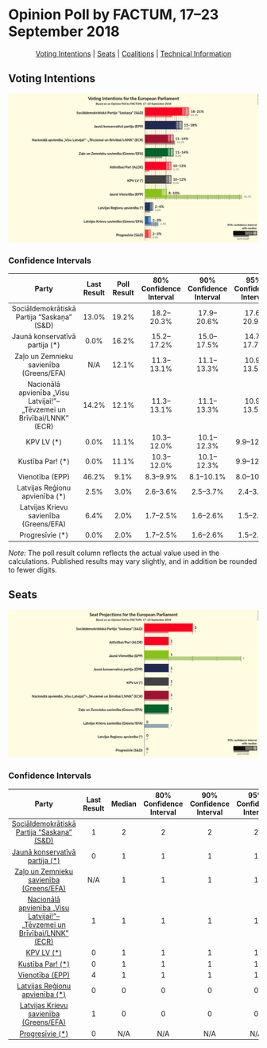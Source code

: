 # Opinion Poll by FACTUM, 17–23 September 2018

<p align="center"><a href="#voting-intentions">Voting Intentions</a> | <a href="#seats">Seats</a> | <a href="#coalitions">Coalitions</a> | <a href="#technical-information">Technical Information</a></p>

## Voting Intentions

![Graph with voting intentions not yet produced](2018-09-23-FACTUM.png "Voting Intentions")

### Confidence Intervals

| Party | Last Result | Poll Result | 80% Confidence Interval | 90% Confidence Interval | 95% Confidence Interval | 99% Confidence Interval |
|:-----:|:-----------:|:-----------:|:-----------------------:|:-----------------------:|:-----------------------:|:-----------------------:|
| Sociāldemokrātiskā Partija “Saskaņa” (S&D) | 13.0% | 19.2% | 18.2–20.3% |17.9–20.6% |17.6–20.9% |17.2–21.4% |
| Jaunā konservatīvā partija (*) | 0.0% | 16.2% | 15.2–17.2% |15.0–17.5% |14.7–17.7% |14.3–18.2% |
| Zaļo un Zemnieku savienība (Greens/EFA) | N/A | 12.1% | 11.3–13.1% |11.1–13.3% |10.9–13.5% |10.5–14.0% |
| Nacionālā apvienība „Visu Latvijai!”–„Tēvzemei un Brīvībai/LNNK” (ECR) | 14.2% | 12.1% | 11.3–13.1% |11.1–13.3% |10.9–13.5% |10.5–14.0% |
| KPV LV (*) | 0.0% | 11.1% | 10.3–12.0% |10.1–12.3% |9.9–12.5% |9.6–12.9% |
| Kustība Par! (*) | 0.0% | 11.1% | 10.3–12.0% |10.1–12.3% |9.9–12.5% |9.6–12.9% |
| Vienotība (EPP) | 46.2% | 9.1% | 8.3–9.9% |8.1–10.1% |8.0–10.3% |7.6–10.7% |
| Latvijas Reģionu apvienība (*) | 2.5% | 3.0% | 2.6–3.6% |2.5–3.7% |2.4–3.8% |2.2–4.1% |
| Latvijas Krievu savienība (Greens/EFA) | 6.4% | 2.0% | 1.7–2.5% |1.6–2.6% |1.5–2.7% |1.4–2.9% |
| Progresīvie (*) | 0.0% | 2.0% | 1.7–2.5% |1.6–2.6% |1.5–2.7% |1.4–2.9% |

*Note:* The poll result column reflects the actual value used in the calculations. Published results may vary slightly, and in addition be rounded to fewer digits.

## Seats

![Graph with seats not yet produced](2018-09-23-FACTUM-seats.png "Seats")

### Confidence Intervals

| Party | Last Result | Median | 80% Confidence Interval | 90% Confidence Interval | 95% Confidence Interval | 99% Confidence Interval |
|:-----:|:-----------:|:------:|:-----------------------:|:-----------------------:|:-----------------------:|:-----------------------:|
| <a href="#sociāldemokrātiskā-partija-“saskaņa”-(s&d)">Sociāldemokrātiskā Partija “Saskaņa” (S&D)</a> | 1 | 2 | 2 |2 |2 |2 |
| <a href="#jaunā-konservatīvā-partija-(*)">Jaunā konservatīvā partija (*)</a> | 0 | 1 | 1 |1 |1 |1 |
| <a href="#zaļo-un-zemnieku-savienība-(greens/efa)">Zaļo un Zemnieku savienība (Greens/EFA)</a> | N/A | 1 | 1 |1 |1 |1 |
| <a href="#nacionālā-apvienība-„visu-latvijai!”–„tēvzemei-un-brīvībai/lnnk”-(ecr)">Nacionālā apvienība „Visu Latvijai!”–„Tēvzemei un Brīvībai/LNNK” (ECR)</a> | 1 | 1 | 1 |1 |1 |1 |
| <a href="#kpv-lv-(*)">KPV LV (*)</a> | 0 | 1 | 1 |1 |1 |1 |
| <a href="#kustība-par!-(*)">Kustība Par! (*)</a> | 0 | 1 | 1 |1 |1 |1 |
| <a href="#vienotība-(epp)">Vienotība (EPP)</a> | 4 | 1 | 1 |1 |1 |1 |
| <a href="#latvijas-reģionu-apvienība-(*)">Latvijas Reģionu apvienība (*)</a> | 0 | 0 | 0 |0 |0 |0 |
| <a href="#latvijas-krievu-savienība-(greens/efa)">Latvijas Krievu savienība (Greens/EFA)</a> | 1 | 0 | 0 |0 |0 |0 |
| <a href="#progresīvie-(*)">Progresīvie (*)</a> | 0 | N/A | N/A |N/A |N/A |N/A |

